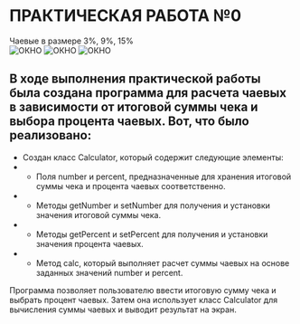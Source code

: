 # ПРАКТИЧЕСКАЯ РАБОТА №0
Чаевые в размере 3%, 9%, 15% <br>
![ОКНО](https://github.com/Je1rei/Java-Tasks/blob/main/Task%200/Calculator/IMG/3%25.png) ![ОКНО](https://github.com/Je1rei/Java-Tasks/blob/main/Task%200/Calculator/IMG/9%25.png) ![ОКНО](https://github.com/Je1rei/Java-Tasks/blob/main/Task%200/Calculator/IMG/15%25.png)

## В ходе выполнения практической работы была создана программа для расчета чаевых в зависимости от итоговой суммы чека и выбора процента чаевых. Вот, что было реализовано:

- Создан класс Calculator, который содержит следующие элементы:
- - Поля number и percent, предназначенные для хранения итоговой суммы чека и процента чаевых соответственно.
- - Методы getNumber и setNumber для получения и установки значения итоговой суммы чека.
- - Методы getPercent и setPercent для получения и установки значения процента чаевых.
- - Метод calc, который выполняет расчет суммы чаевых на основе заданных значений number и percent.

Программа позволяет пользователю ввести итоговую сумму чека и выбрать процент чаевых. Затем она использует класс Calculator для вычисления суммы чаевых и выводит результат на экран.

